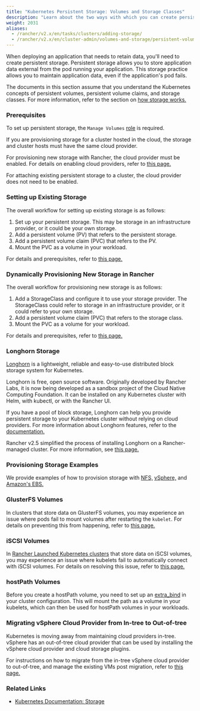 ```yaml
---
title: "Kubernetes Persistent Storage: Volumes and Storage Classes"
description: "Learn about the two ways with which you can create persistent storage in Kubernetes: persistent volumes and storage classes"
weight: 2031
aliases:
  - /rancher/v2.x/en/tasks/clusters/adding-storage/
  - /rancher/v2.x/en/cluster-admin/volumes-and-storage/persistent-volume-claims/
---
```

When deploying an application that needs to retain data, you'll need to create persistent storage. Persistent storage allows you to store application data external from the pod running your application. This storage practice allows you to maintain application data, even if the application's pod fails.

The documents in this section assume that you understand the Kubernetes concepts of persistent volumes, persistent volume claims, and storage classes. For more information, refer to the section on [how storage works.](./how-storage-works)

### Prerequisites

To set up persistent storage, the `Manage Volumes` [role]({{<baseurl>}}/rancher/v2.x/en/admin-settings/rbac/cluster-project-roles/#project-role-reference) is required.

If you are provisioning storage for a cluster hosted in the cloud, the storage and cluster hosts must have the same cloud provider.

For provisioning new storage with Rancher, the cloud provider must be enabled. For details on enabling cloud providers, refer to [this page.]({{<baseurl>}}/rancher/v2.x/en/cluster-provisioning/rke-clusters/options/cloud-providers/)

For attaching existing persistent storage to a cluster, the cloud provider does not need to be enabled.

### Setting up Existing Storage

The overall workflow for setting up existing storage is as follows:

1. Set up your persistent storage. This may be storage in an infrastructure provider, or it could be your own storage.
2. Add a persistent volume (PV) that refers to the persistent storage.
3. Add a persistent volume claim (PVC) that refers to the PV.
4. Mount the PVC as a volume in your workload.

For details and prerequisites, refer to [this page.](./attaching-existing-storage)

### Dynamically Provisioning New Storage in Rancher

The overall workflow for provisioning new storage is as follows:

1. Add a StorageClass and configure it to use your storage provider. The StorageClass could refer to storage in an infrastructure provider, or it could refer to your own storage.
2. Add a persistent volume claim (PVC) that refers to the storage class.
3. Mount the PVC as a volume for your workload.

For details and prerequisites, refer to [this page.](./provisioning-new-storage)

### Longhorn Storage

[Longhorn](https://longhorn.io/) is a lightweight, reliable and easy-to-use distributed block storage system for Kubernetes.

Longhorn is free, open source software. Originally developed by Rancher Labs, it is now being developed as a sandbox project of the Cloud Native Computing Foundation. It can be installed on any Kubernetes cluster with Helm, with kubectl, or with the Rancher UI.

If you have a pool of block storage, Longhorn can help you provide persistent storage to your Kubernetes cluster without relying on cloud providers. For more information about Longhorn features, refer to the [documentation.](https://longhorn.io/docs/1.0.2/what-is-longhorn/)

Rancher v2.5 simplified the process of installing Longhorn on a Rancher-managed cluster. For more information, see [this page.]({{<baseurl>}}/rancher/v2.x/en/longhorn)

### Provisioning Storage Examples

We provide examples of how to provision storage with [NFS,](./examples/nfs) [vSphere,](./examples/vsphere) and [Amazon's EBS.](./examples/ebs)

### GlusterFS Volumes

In clusters that store data on GlusterFS volumes, you may experience an issue where pods fail to mount volumes after restarting the `kubelet`. For details on preventing this from happening, refer to [this page.](./glusterfs-volumes)

### iSCSI Volumes

In [Rancher Launched Kubernetes clusters]({{<baseurl>}}/rancher/v2.x/en/cluster-provisioning/rke-clusters/) that store data on iSCSI volumes, you may experience an issue where kubelets fail to automatically connect with iSCSI volumes. For details on resolving this issue, refer to [this page.](./iscsi-volumes)

### hostPath Volumes
Before you create a hostPath volume, you need to set up an [extra_bind]({{<baseurl>}}/rke/latest/en/config-options/services/services-extras/#extra-binds/) in your cluster configuration. This will mount the path as a volume in your kubelets, which can then be used for hostPath volumes in your workloads.

### Migrating vSphere Cloud Provider from In-tree to Out-of-tree

Kubernetes is moving away from maintaining cloud providers in-tree. vSphere has an out-of-tree cloud provider that can be used by installing the vSphere cloud provider and cloud storage plugins.

For instructions on how to migrate from the in-tree vSphere cloud provider to out-of-tree, and manage the existing VMs post migration, refer to [this page.]({{<baseurl>}}/rancher/v2.5/en/cluster-provisioning/rke-clusters/cloud-providers/vsphere/out-of-tree)


### Related Links

- [Kubernetes Documentation: Storage](https://kubernetes.io/docs/concepts/storage/)
